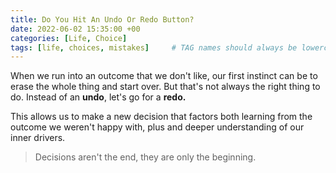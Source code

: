 ```yaml
---
title: Do You Hit An Undo Or Redo Button?
date: 2022-06-02 15:35:00 +00
categories: [Life, Choice]
tags: [life, choices, mistakes]     # TAG names should always be lowercase
---
```


When we run into an outcome that we don't like, our first instinct can be to erase the whole thing and start over. But that's not always the right thing to do. Instead of an **undo**, let's go for a **redo.**

This allows us to make a new decision that factors both learning from the outcome we weren't happy with, plus and deeper understanding of our inner drivers.

> Decisions aren't the end, they are only the beginning.

